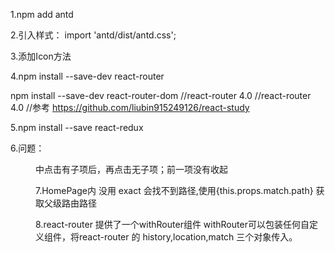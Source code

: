 1.npm add antd

2.引入样式：
import 'antd/dist/antd.css';

3.添加Icon方法

4.npm install --save-dev react-router

npm install --save-dev react-router-dom 
//react-router 4.0
//react-router 4.0
//参考 https://github.com/liubin915249126/react-study

5.npm install --save react-redux

6.问题： <Menu/>中点击有子项后，再点击无子项；前一项没有收起

7.HomePage内 <Route /> 没用 exact 会找不到路径,使用{this.props.match.path} 获取父级路由路径

8.react-router 提供了一个withRouter组件 
withRouter可以包装任何自定义组件，将react-router 的 history,location,match 三个对象传入。